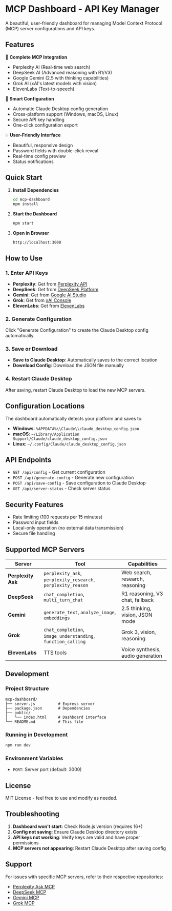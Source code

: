# MCP Dashboard - API Key Manager

A beautiful, user-friendly dashboard for managing Model Context Protocol (MCP) server configurations and API keys.

## Features

🚀 **Complete MCP Integration**
- Perplexity AI (Real-time web search)
- DeepSeek AI (Advanced reasoning with R1/V3)
- Google Gemini (2.5 with thinking capabilities)
- Grok AI (xAI's latest models with vision)
- ElevenLabs (Text-to-speech)

🎯 **Smart Configuration**
- Automatic Claude Desktop config generation
- Cross-platform support (Windows, macOS, Linux)
- Secure API key handling
- One-click configuration export

💡 **User-Friendly Interface**
- Beautiful, responsive design
- Password fields with double-click reveal
- Real-time config preview
- Status notifications

## Quick Start

1. **Install Dependencies**
   ```bash
   cd mcp-dashboard
   npm install
   ```

2. **Start the Dashboard**
   ```bash
   npm start
   ```

3. **Open in Browser**
   ```
   http://localhost:3000
   ```

## How to Use

### 1. Enter API Keys
- **Perplexity**: Get from [Perplexity API](https://docs.perplexity.ai/guides/getting-started)
- **DeepSeek**: Get from [DeepSeek Platform](https://platform.deepseek.com/)
- **Gemini**: Get from [Google AI Studio](https://makersuite.google.com/app/apikey)
- **Grok**: Get from [xAI Console](https://console.x.ai/)
- **ElevenLabs**: Get from [ElevenLabs](https://elevenlabs.io/app/settings/api-keys)

### 2. Generate Configuration
Click "Generate Configuration" to create the Claude Desktop config automatically.

### 3. Save or Download
- **Save to Claude Desktop**: Automatically saves to the correct location
- **Download Config**: Download the JSON file manually

### 4. Restart Claude Desktop
After saving, restart Claude Desktop to load the new MCP servers.

## Configuration Locations

The dashboard automatically detects your platform and saves to:

- **Windows**: `%APPDATA%\\Claude\\claude_desktop_config.json`
- **macOS**: `~/Library/Application Support/Claude/claude_desktop_config.json`
- **Linux**: `~/.config/Claude/claude_desktop_config.json`

## API Endpoints

- `GET /api/config` - Get current configuration
- `POST /api/generate-config` - Generate new configuration
- `POST /api/save-config` - Save configuration to Claude Desktop
- `GET /api/server-status` - Check server status

## Security Features

- Rate limiting (100 requests per 15 minutes)
- Password input fields
- Local-only operation (no external data transmission)
- Secure file handling

## Supported MCP Servers

| Server | Tool | Capabilities |
|--------|------|-------------|
| **Perplexity Ask** | `perplexity_ask`, `perplexity_research`, `perplexity_reason` | Web search, research, reasoning |
| **DeepSeek** | `chat_completion`, `multi_turn_chat` | R1 reasoning, V3 chat, fallback |
| **Gemini** | `generate_text`, `analyze_image`, `embeddings` | 2.5 thinking, vision, JSON mode |
| **Grok** | `chat_completion`, `image_understanding`, `function_calling` | Grok 3, vision, reasoning |
| **ElevenLabs** | TTS tools | Voice synthesis, audio generation |

## Development

### Project Structure
```
mcp-dashboard/
├── server.js          # Express server
├── package.json       # Dependencies
├── public/
│   └── index.html     # Dashboard interface
└── README.md          # This file
```

### Running in Development
```bash
npm run dev
```

### Environment Variables
- `PORT`: Server port (default: 3000)

## License

MIT License - feel free to use and modify as needed.

## Troubleshooting

1. **Dashboard won't start**: Check Node.js version (requires 16+)
2. **Config not saving**: Ensure Claude Desktop directory exists
3. **API keys not working**: Verify keys are valid and have proper permissions
4. **MCP servers not appearing**: Restart Claude Desktop after saving config

## Support

For issues with specific MCP servers, refer to their respective repositories:
- [Perplexity Ask MCP](https://github.com/ppl-ai/modelcontextprotocol)
- [DeepSeek MCP](https://github.com/DMontgomery40/deepseek-mcp-server)
- [Gemini MCP](https://github.com/aliargun/mcp-server-gemini)
- [Grok MCP](https://github.com/Bob-lance/grok-mcp)